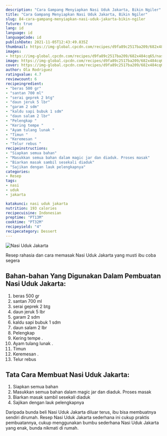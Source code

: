 ```yaml
---
description: "Cara Gampang Menyiapkan Nasi Uduk Jakarta, Bikin Ngiler"
title: "Cara Gampang Menyiapkan Nasi Uduk Jakarta, Bikin Ngiler"
slug: 84-cara-gampang-menyiapkan-nasi-uduk-jakarta-bikin-ngiler
future: true
lang: id
language: id
languageCode: id
publishDate: 2021-11-05T12:43:49.835Z 
thumbnail: https://img-global.cpcdn.com/recipes/d9fa89c2517ba209/682x484cq65/nasi-uduk-jakarta-foto-resep-utama.png
images:
- https://img-global.cpcdn.com/recipes/d9fa89c2517ba209/682x484cq65/nasi-uduk-jakarta-foto-resep-utama.png
image: https://img-global.cpcdn.com/recipes/d9fa89c2517ba209/682x484cq65/nasi-uduk-jakarta-foto-resep-utama.png
cover: https://img-global.cpcdn.com/recipes/d9fa89c2517ba209/682x484cq65/nasi-uduk-jakarta-foto-resep-utama.png
author: Ola Rodriguez
ratingvalue: 4.7
reviewcount: 6
recipeingredient:
- "beras 500 gr"
- "santan 700 ml"
- "serai geprek 2 btg"
- "daun jeruk 5 lbr"
- "garam 2 sdm"
- "kaldu sapi bubuk 1 sdm"
- "daun salam 2 lbr"
- "Pelengkap "
- "Kering tempe "
- "Ayam tulang lunak "
- "Timun "
- "Keremesan "
- "Telur rebus "
recipeinstructions:
- "Siapkan semua bahan"
- "Masukkan semua bahan dalam magic jar dan diaduk. Proses masak"
- "Biarkan masak sambil sesekali diaduk"
- "Sajikan dengan lauk pelengkapnya"
categories:
- Resep
tags:
- nasi
- uduk
- jakarta

katakunci: nasi uduk jakarta 
nutrition: 193 calories
recipecuisine: Indonesian
preptime: "PT13M"
cooktime: "PT32M"
recipeyield: "4"
recipecategory: Dessert
---
```



![Nasi Uduk Jakarta](https://img-global.cpcdn.com/recipes/d9fa89c2517ba209/682x484cq65/nasi-uduk-jakarta-foto-resep-utama.png)

Resep rahasia dan cara memasak  Nasi Uduk Jakarta yang musti ibu coba segera

<!--inarticleads1-->

## Bahan-bahan Yang Digunakan Dalam Pembuatan Nasi Uduk Jakarta:

1. beras 500 gr
1. santan 700 ml
1. serai geprek 2 btg
1. daun jeruk 5 lbr
1. garam 2 sdm
1. kaldu sapi bubuk 1 sdm
1. daun salam 2 lbr
1. Pelengkap 
1. Kering tempe   . 
1. Ayam tulang lunak   . 
1. Timun 
1. Keremesan   . 
1. Telur rebus 



<!--inarticleads2-->

## Tata Cara Membuat Nasi Uduk Jakarta:

1. Siapkan semua bahan
1. Masukkan semua bahan dalam magic jar dan diaduk. Proses masak
1. Biarkan masak sambil sesekali diaduk
1. Sajikan dengan lauk pelengkapnya




Daripada bunda beli  Nasi Uduk Jakarta  diluar terus, ibu  bisa membuatnya sendiri dirumah. Resep  Nasi Uduk Jakarta  sederhana ini cukup praktis pembuatannya, cukup menggunakan bumbu sederhana  Nasi Uduk Jakarta  yang enak, bunda nikmati di rumah.
